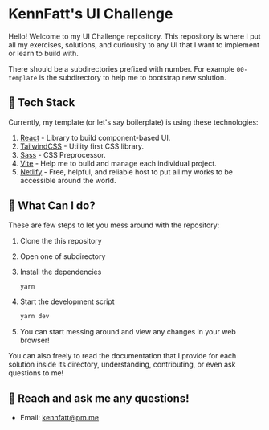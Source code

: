 # KennFatt's UI Challenge

Hello! Welcome to my UI Challenge repository. This repository is where I put all my exercises, solutions, and curiousity to any UI that I want to implement or learn to build with.

There should be a subdirectories prefixed with number. For example `00-template` is the subdirectory to help me to bootstrap new solution.


## 🥪 Tech Stack

Currently, my template (or let's say boilerplate) is using these technologies:

1. [React](https://reactjs.org/) - Library to build component-based UI.
2. [TailwindCSS](https://tailwindcss.com/) - Utility first CSS library.
3. [Sass](https://sass-lang.com/) - CSS Preprocessor.
4. [Vite](https://vitejs.dev/) - Help me to build and manage each individual project.
5. [Netlify](https://www.netlify.com/) - Free, helpful, and reliable host to put all my works to be accessible around the world.



## 🙋 What Can I do?

These are few steps to let you mess around with the repository:

1. Clone the this repository

2. Open one of subdirectory

3. Install the dependencies

   ```bash
   yarn
   ```

4. Start the development script

   ```bash
   yarn dev
   ```

5. You can start messing around and view any changes in your web browser!



You can also freely to read the documentation that I provide for each solution inside its directory, understanding, contributing, or even ask questions to me!



## 🕺 Reach and ask me any questions!

- Email: [kennfatt@pm.me](mailto:kennfatt@pm.me)
